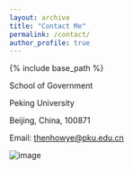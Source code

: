 ```yaml
---
layout: archive
title: "Contact Me"
permalink: /contact/
author_profile: true
---
```


{% include base_path %}

School of Government  

Peking University  

Beijing, China, 100871  


Email: thenhowye@pku.edu.cn  

![image](https://github.com/thenhow-ye/thenhow-ye.github.io/blob/master/images/map.png)

